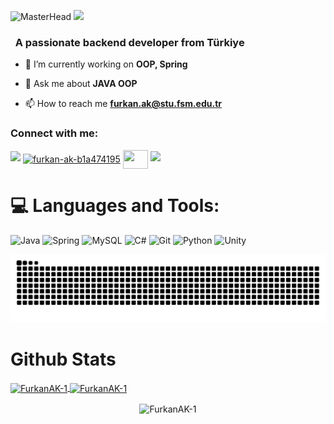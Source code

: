 ![MasterHead](https://i.hizliresim.com/jzzcuop.jpg)
![](https://komarev.com/ghpvc/?username=FurkanAK-1&color=blue)


<h3 align="left">&nbsp; A passionate backend developer from Türkiye</h3>

- 🔭 I’m currently working on **OOP, Spring**

- 💬 Ask me about **JAVA OOP**

- 📫 How to reach me **furkan.ak@stu.fsm.edu.tr**




<h3 align="left">Connect with me:</h3>
<p align="left">
  <a href="https://github.com/404"><img src="https://user-images.githubusercontent.com/73097560/115834477-dbab4500-a447-11eb-908a-139a6edaec5c.gif"></a>
<a href="https://linkedin.com/in/furkan-ak-b1a474195" target="blank"><img align="center" src="https://raw.githubusercontent.com/rahuldkjain/github-profile-readme-generator/master/src/images/icons/Social/linked-in-alt.svg" alt="furkan-ak-b1a474195" height="30" width="40" /></a>
<a href="https://discord.gg/FurkanAK-1" target="blank"><img align="center" src="https://raw.githubusercontent.com/rahuldkjain/github-profile-readme-generator/master/src/images/icons/Social/discord.svg" height="30" width="40" /></a>
<a href="https://github.com/404"><img src="https://user-images.githubusercontent.com/73097560/115834477-dbab4500-a447-11eb-908a-139a6edaec5c.gif"></a>
</p>



<!--
<details>
  <summary>:zap: GitHub Stats</summary> 
-->
# 💻 Languages and Tools:
![Java](https://img.shields.io/badge/java-%23ED8B00.svg?style=for-the-badge&logo=openjdk&logoColor=white)
![Spring](https://img.shields.io/badge/spring-%236DB33F.svg?style=for-the-badge&logo=spring&logoColor=white)
![MySQL](https://img.shields.io/badge/mysql-4479A1.svg?style=for-the-badge&logo=mysql&logoColor=white)
![C#](https://img.shields.io/badge/c%23-%23239120.svg?style=for-the-badge&logo=csharp&logoColor=white)
![Git](https://img.shields.io/badge/git-%23F05033.svg?style=for-the-badge&logo=git&logoColor=white)
![Python](https://img.shields.io/badge/python-3670A0?style=for-the-badge&logo=python&logoColor=ffdd54)
![Unity](https://img.shields.io/badge/unity-%23000000.svg?style=for-the-badge&logo=unity&logoColor=white)

  




<picture>
  <source media="(prefers-color-scheme: dark)" srcset="https://raw.githubusercontent.com/FurkanAK-1/FurkanAK-1/output/github-contribution-grid-snake-dark.svg">
  <source media="(prefers-color-scheme: light)" srcset="https://raw.githubusercontent.com/FurkanAK-1/FurkanAK-1/output/github-contribution-grid-snake.svg">
  <img alt="github contribution grid snake animation" src="https://raw.githubusercontent.com/FurkanAK-1/FurkanAK-1/output/github-contribution-grid-snake.svg">
</picture>



# Github Stats


 
<a href="#">
        <img height=200 align="center" src="https://github-readme-stats.vercel.app/api?username=FurkanAK-1&theme=material-palenight&hide_border=false&include_all_commits=false&count_private=false" alt="FurkanAK-1 " />
 
  </a>

 
   <a href="#">
     <img height=200 align="center" src="https://github-readme-stats.vercel.app/api/top-langs/?username=FurkanAK-1&theme=material-palenight&hide_border=false&include_all_commits=false&count_private=false&layout=compact" alt="FurkanAK-1" />

  </a>

<p align="center">
  <a>
    <img height=200 align="center" src="https://github-readme-streak-stats.herokuapp.com/?user=FurkanAK-1&theme=material-palenight&hide_border=false" alt="FurkanAK-1" width="55%" />
  </a>
  </p>
